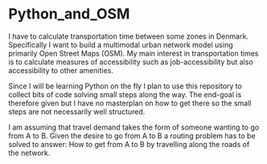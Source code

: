 # Python_and_OSM
I have to calculate transportation time between some zones in Denmark. Specifically I want to build a multimodal urban network model using primarily Open Street Maps (OSM).
My main interest in transportation times is to calculate measures of accessibility such as job-accessibility but also accessibility to other amenities. 

Since I will be learning Python on the fly I plan to use this repository to collect bits of code solving small steps along the way. The end-goal is therefore given but I have no masterplan on how to get there so the small steps are not necessarily well structured.

I am assuming that travel demand takes the form of someone wanting to go from A to B. Given the desire to go from A to B a routing problem has to be solved to answer: How to get from A to B by travelling along the roads of the network.
